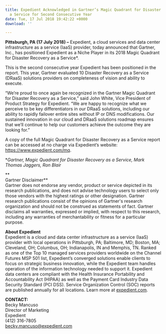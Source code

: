 ```yaml
---
title: Expedient Acknowledged in Gartner’s Magic Quadrant for Disaster Recovery as
  a Service for Second Consecutive Year
date: Tue, 17 Jul 2018 19:42:22 +0000
download: ''

---
```

**Pittsburgh, PA (17 July 2018) –** Expedient, a cloud services and data center infrastructure as a service (IaaS) provider, today announced that Gartner, Inc., has positioned Expedient as a Niche Player in its 2018 Magic Quadrant for Disaster Recovery as a Service*.

This is the second consecutive year Expedient has been positioned in the report. This year, Gartner evaluated 10 Disaster Recovery as a Service (DRaaS) solutions providers on completeness of vision and ability to execute.

“We’re proud to once again be recognized in the Gartner Magic Quadrant for Disaster Recovery as a Service,” said John White, Vice President of Product Strategy for Expedient. “We are happy to recognize what we perceive to be key differentiators in our DRaaS solutions, including our ability to rapidly failover entire sites without IP or DNS modifications. Our sustained innovation in our cloud and DRaaS solutions roadmap ensures that we’ll continue to help our customers achieve the outcome they are looking for.”

A copy of the full Magic Quadrant for Disaster Recovery as a Service report can be accessed at no charge via Expedient’s website: https://www.expedient.com/mq.

\*_Gartner, Magic Quadrant for Disaster Recovery as a Service, Mark Thomas Jaggers, Ron Blair_

\**  
Gartner Disclaimer**  
Gartner does not endorse any vendor, product or service depicted in its research publications, and does not advise technology users to select only those vendors with the highest ratings or other designation. Gartner research publications consist of the opinions of Gartner's research organization and should not be construed as statements of fact. Gartner disclaims all warranties, expressed or implied, with respect to this research, including any warranties of merchantability or fitness for a particular purpose.

**About Expedient**  
Expedient is a cloud and data center infrastructure as a service (IaaS) provider with local operations in Pittsburgh, PA; Baltimore, MD; Boston, MA; Cleveland, OH; Columbus, OH; Indianapolis, IN and Memphis, TN. Ranked as one of the Top 10 managed services providers worldwide on the Channel Futures MSP 501 list, Expedient’s converged solutions enable clients to focus on strategic business innovation, while the Expedient team handles operation of the information technology needed to support it. Expedient data centers are compliant with the Health Insurance Portability and Accountability Act (HIPAA) as well as the Payment Card Industry Data Security Standard (PCI DSS). Service Organization Control (SOC) reports are published annually for all locations. Learn more at [expedient.com](http://www.expedient.com/).

**CONTACT:**  
Becky Mancuso  
Director of Marketing  
Expedient  
(412) 316-7805  
[becky.mancuso@expedient.com](mailto:becky.mancuso@expedient.com)